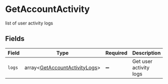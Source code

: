 # GetAccountActivity

list of user activity logs


## Fields

| Field                                                                          | Type                                                                           | Required                                                                       | Description                                                                    |
| ------------------------------------------------------------------------------ | ------------------------------------------------------------------------------ | ------------------------------------------------------------------------------ | ------------------------------------------------------------------------------ |
| `logs`                                                                         | array<[GetAccountActivityLogs](../../models/shared/GetAccountActivityLogs.md)> | :heavy_minus_sign:                                                             | Get user activity logs                                                         |